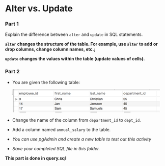 # Alter vs. Update


### Part 1
Explain the difference between `alter` and `update` in SQL statements.

**`alter` changes the structure of the table. For example, use `alter` to add or drop columns, change column names, etc.;**

**`update` changes the values within the table (update values of cells).**

### Part 2

* You are given the following table:

  ![Images/alter_update01.png](Images/alter_update01.png)

* Change the name of the column from `department_id` to `dept_id`.

* Add a column named `annual_salary` to the table.

* _You can use pgAdmin and create a new table to test out this activity_
* _Save your completed SQL file in this folder._

**This part is done in query.sql**
